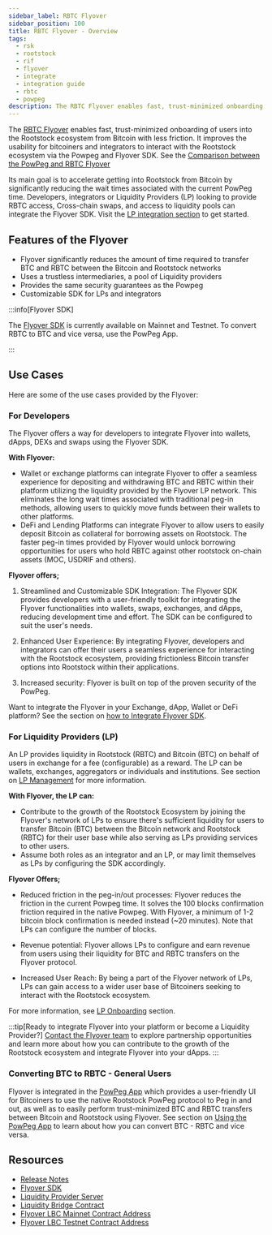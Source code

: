 ```yaml
---
sidebar_label: RBTC Flyover
sidebar_position: 100
title: RBTC Flyover - Overview
tags:
  - rsk
  - rootstock
  - rif
  - flyover
  - integrate
  - integration guide
  - rbtc
  - powpeg
description: The RBTC Flyover enables fast, trust-minimized onboarding of users into the Rootstock ecosystem from Bitcoin with less friction. It improves the usability for bitcoiners and integrators to interact with the Rootstock ecosystem via the Powpeg and Flyover SDK.
---
```


The [RBTC Flyover](https://github.com/rsksmart/unified-bridges-sdk/tree/main/packages/flyover-sdk) enables fast, trust-minimized onboarding of users into the Rootstock ecosystem from Bitcoin with less friction. It improves the usability for bitcoiners and integrators to interact with the Rootstock ecosystem via the Powpeg and Flyover SDK. See the [Comparison between the PowPeg and RBTC Flyover](/developers/integrate/flyover/powpeg-vs-flyover/)

Its main goal is to accelerate getting into Rootstock from Bitcoin by significantly reducing the wait times associated with the current PowPeg time. Developers, integrators or Liquidity Providers (LP) looking to provide RBTC access, Cross-chain swaps, and access to liquidity pools can integrate the Flyover SDK. Visit the [ LP integration section](/developers/integrate/flyover/LP/) to get started.

## Features of the Flyover

- Flyover significantly reduces the amount of time required to transfer BTC and RBTC between the Bitcoin and Rootstock networks
- Uses a trustless intermediaries, a pool of Liquidity providers
- Provides the same security guarantees as the Powpeg
- Customizable SDK for LPs and integrators

:::info[Flyover SDK]

The [Flyover SDK](https://github.com/rsksmart/unified-bridges-sdk/tree/main/packages/flyover-sdk) is currently available on Mainnet and Testnet.
To convert RBTC to BTC and vice versa, use the PowPeg App.

:::

## Use Cases

Here are some of the use cases provided by the Flyover:

### For Developers

The Flyover offers a way for developers to integrate Flyover into wallets, dApps, DEXs and swaps using the Flyover SDK.

**With Flyover:**

- Wallet or exchange platforms can integrate Flyover to offer a seamless experience for depositing and withdrawing BTC and RBTC within their platform utilizing the liquidity provided by the Flyover LP network. This eliminates the long wait times associated with traditional peg-in methods, allowing users to quickly move funds between their wallets to other platforms.
- DeFi and Lending Platforms can integrate Flyover to allow users to easily deposit Bitcoin as collateral for borrowing assets on Rootstock. The faster peg-in times provided by Flyover would unlock borrowing opportunities for users who hold RBTC against other rootstock on-chain assets (MOC, USDRIF and others).

**Flyover offers;**

1. Streamlined and Customizable SDK Integration: The Flyover SDK provides developers with a user-friendly toolkit for integrating the Flyover functionalities into wallets, swaps, exchanges, and dApps, reducing development time and effort. The SDK can be configured to suit the user's needs.

2. Enhanced User Experience: By integrating Flyover, developers and integrators can offer their users a seamless experience for interacting with the Rootstock ecosystem, providing frictionless Bitcoin transfer options into Rootstock within their applications.

3. Increased security: Flyover is built on top of the proven security of the PowPeg.

Want to integrate the Flyover in your Exchange, dApp, Wallet or DeFi platform? See the section on [how to Integrate Flyover SDK](/developers/integrate/flyover/sdk/).

### For Liquidity Providers (LP)

An LP provides liquidity in Rootstock (RBTC) and Bitcoin (BTC) on behalf of users in exchange for a fee (configurable) as a reward. The LP can be wallets, exchanges, aggregators or individuals and institutions. See section on [LP Management](/developers/integrate/flyover/LP/management/) for more information.

**With Flyover, the LP can:**

- Contribute to the growth of the Rootstock Ecosystem by joining the Flyover's network of LPs to ensure there's sufficient liquidity for users to transfer Bitcoin (BTC) between the Bitcoin network and Rootstock (RBTC) for their user base while also serving as LPs providing services to other users.
- Assume both roles as an integrator and an LP, or may limit themselves as LPs by configuring the SDK accordingly.

**Flyover Offers;**

- Reduced friction in the peg-in/out processes: Flyover reduces the friction in the current Powpeg time. It solves the 100 blocks confirmation friction required in the native Powpeg.  With Flyover, a minimum of 1-2 bitcoin block confirmation is needed instead (~20 minutes). Note that LPs can configure the number of blocks.

- Revenue potential: Flyover allows LPs to configure and earn revenue from users using their liquidity for BTC and RBTC transfers on the Flyover protocol.

- Increased User Reach: By being a part of the Flyover network of LPs, LPs can gain access to a wider user base of Bitcoiners seeking to interact with the Rootstock ecosystem.

For more information, see [LP Onboarding](/developers/integrate/flyover/LP/) section.

:::tip[Ready to integrate Flyover into your platform or become a Liquidity Provider?]
[Contact the Flyover team](https://rootstock.io/contact/) to explore partnership opportunities and learn more about how you can contribute to the growth of the Rootstock ecosystem and integrate Flyover into your dApps.
:::

### Converting BTC to RBTC - General Users

Flyover is integrated in the [PowPeg App](http://powpeg.rootstock.io) which provides a user-friendly UI for Bitcoiners to use the native Rootstock PowPeg protocol to Peg in and out, as well as to easily perform trust-minimized BTC and RBTC transfers between Bitcoin and Rootstock using Flyover. See section on [Using the PowPeg App](/developers/integrate/flyover/powpeg/) to learn about how you can convert BTC - RBTC and vice versa.

## Resources

- [Release Notes](https://github.com/rsksmart/unified-bridges-sdk/releases)
- [Flyover SDK](https://github.com/rsksmart/unified-bridges-sdk/tree/main/packages/flyover-sdk)
- [Liquidity Provider Server](https://github.com/rsksmart/liquidity-provider-server?tab=readme-ov-file)
- [Liquidity Bridge Contract](https://github.com/rsksmart/liquidity-bridge-contract)
- [Flyover LBC Mainnet Contract Address](https://explorer.rootstock.io/address/0xaa9caf1e3967600578727f975f283446a3da6612)
- [Flyover LBC Testnet Contract Address](https://explorer.testnet.rootstock.io/address/0xc2a630c053d12d63d32b025082f6ba268db18300)